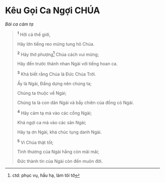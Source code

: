 # Kêu Gọi Ca Ngợi CHÚA
*Bài ca cảm tạ*

> <sup><b>1</b></sup> Hỡi cả thế giới,
> 
> Hãy lớn tiếng reo mừng tung hô Chúa.
> 
> <sup><b>2</b></sup> Hãy thờ phượng[^1-886c6a87-ddfc-4a95-ba61-d16ad83b1e14] Chúa cách vui mừng;
> 
> Hãy đến trước thánh nhan Ngài với tiếng hoan ca.
>
> <sup><b>3</b></sup> Khá biết rằng Chúa là Ðức Chúa Trời.
> 
> Ấy là Ngài, Đấng dựng nên chúng ta;
> 
> Chúng ta thuộc về Ngài;
> 
> Chúng ta là con dân Ngài và bầy chiên của đồng cỏ Ngài.
>
> <sup><b>4</b></sup> Hãy cảm tạ mà vào các cổng Ngài;
> 
> Khá ngợi ca mà vào các sân Ngài;
> 
> Hãy tạ ơn Ngài, khá chúc tụng danh Ngài.
>
> <sup><b>5</b></sup> Vì Chúa thật tốt;
> 
> Tình thương của Ngài hằng còn mãi mãi;
> 
> Ðức thành tín của Ngài còn đến muôn đời.

[^1-886c6a87-ddfc-4a95-ba61-d16ad83b1e14]: ctd: phục vụ, hầu hạ, làm tôi tớ